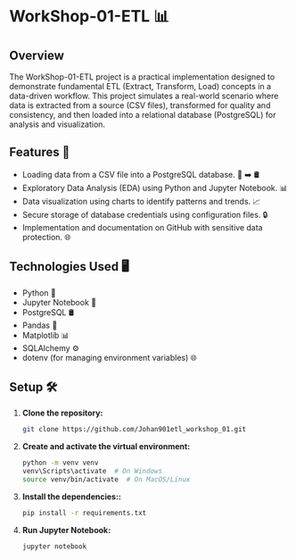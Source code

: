 # WorkShop-01-ETL 📊

## Overview
The WorkShop-01-ETL project is a practical implementation designed to demonstrate fundamental ETL (Extract, Transform, Load) concepts in a data-driven workflow. This project simulates a real-world scenario where data is extracted from a source (CSV files), transformed for quality and consistency, and then loaded into a relational database (PostgreSQL) for analysis and visualization.

## Features 🌟
- Loading data from a CSV file into a PostgreSQL database. 📂 ➡️ 🛢️
- Exploratory Data Analysis (EDA) using Python and Jupyter Notebook. 📊
- Data visualization using charts to identify patterns and trends. 📈
- Secure storage of database credentials using configuration files. 🔒
- Implementation and documentation on GitHub with sensitive data protection. 🌐

## Technologies Used 🖥️
- Python 🐍
- Jupyter Notebook 📓
- PostgreSQL 🛢️
- Pandas 🐼
- Matplotlib 📊
- SQLAlchemy ⚙️
- dotenv (for managing environment variables) 🌐

## Setup 🛠️
1. **Clone the repository:**
   ```sh
   git clone https://github.com/Johan901etl_workshop_01.git

2. **Create and activate the virtual environment:**
    ```sh
    python -m venv venv
    venv\Scripts\activate  # On Windows
    source venv/bin/activate  # On MacOS/Linux

3. **Install the dependencies::**
    ```sh
    pip install -r requirements.txt

4. **Run Jupyter Notebook:**
    ```sh
    jupyter notebook



